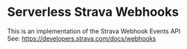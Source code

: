 # Serverless Strava Webhooks

This is an implementation of the Strava Webhook Events API  
See: https://developers.strava.com/docs/webhooks      
